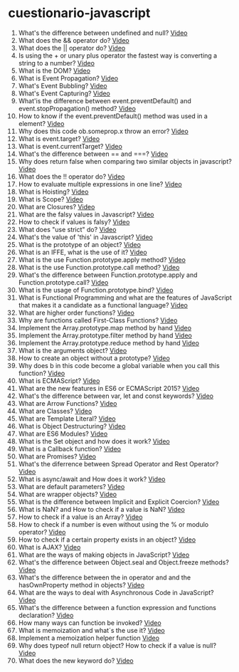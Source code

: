 # cuestionario-javascript

1. What's the difference between undefined and null? [Video](https://www.youtube.com/watch?v=xYea52oGVmM)
2. What does the && operator do? [Video](https://www.youtube.com/watch?v=uAdVUFUISMU)
3. What does the || operator do? [Video](https://www.youtube.com/watch?v=B40i5OlMX30)
4. Is using the + or unary plus operator the fastest way is converting a string to a number? [Video](https://youtu.be/s2Vsf55pKVk)
5. What is the DOM? [Video](https://youtu.be/B6y7QfsVGSQ)
6. What is Event Propagation? [Video](https://youtu.be/v-C5WJn2jhA)  
7. What's Event Bubbling? [Video](https://youtu.be/cwvoi9HfCyI)  
8. What's Event Capturing? [Video](https://youtu.be/ok6mXbov19E)  
9. What'is the difference between event.preventDefault() and event.stopPropagation() method? [Video](https://youtu.be/4iQK6ZCNKJA)  
10. How to know if the event.preventDefault() method was used in a element? [Video](https://youtu.be/8WmNtPn4JNg)  
11. Why does this code ob.someprop.x throw an error? [Video](https://youtu.be/l0ffRu_0VNQ)
12. What is event.target? [Video](https://youtu.be/BMXygfm6hfg)
13. What is event.currentTarget? [Video](https://youtu.be/i2nzEwnQtDw) 
14. What's the difference between == and ===? [Video](https://youtu.be/UGVgL25YoIk)
15. Why does return false when comparing two similar objects in javascript? [Video](https://youtu.be/TaaFbz8IjCU)
16. What does the !! operator do? [Video](https://youtu.be/gYU-Gw7-Pr8)
17. How to evaluate multiple expressions in one line? [Video](https://youtu.be/r8U0Dx_ZZwI)
18. What is Hoisting? [Video](https://youtu.be/8Hkmf4O6w1A)
19. What is Scope? [Video](https://youtu.be/TdHkkMe78OE)
20. What are Closures? [Video](https://youtu.be/2FLtkSLLBSs)
21. What are the falsy values in Javascript? [Video](https://youtu.be/-2LgEtJmnBY)
22. How to check if values is falsy? [Video](https://youtu.be/uNhe2SQ1tgg)
23. What does "use strict" do? [Video](https://youtu.be/k6SsmlTooL4)
24. What's the value of 'this' in Javascript? [Video](https://youtu.be/yS7hrIKcu5Y)
25. What is the prototype of an object? [Video](https://youtu.be/kFiWBzt9uS4)
26. What is an IFFE, what is the use of it? [Video](https://youtu.be/adf0AHDyFmQ)
27. What is the use Function.prototype.apply method? [Video](https://youtu.be/Dfdva9xy8Ow)
28. What is the use Function.prototype.call method? [Video](https://youtu.be/G2mf9uB3CAo)
29. What's the difference between Function.prototype.apply and Function.prototype.call? [Video](https://youtu.be/vW34OMypWMY)
30. What is the usage of Function.prototype.bind? [Video](https://youtu.be/wqLhzNUILbw)
31. What is Functional Programming and what are the features of JavaScript that makes it a candidate as a functional language? [Video](https://youtu.be/9HH8i0mtN7U)
32. What are higher order functions? [Video](https://youtu.be/zqBXX3atBiQ)
33. Why are functions called First-Class Functions? [Video](https://youtu.be/noEiaq5MF1o)
34. Implement the Array.prototype.map method by hand [Video](https://youtu.be/1TVgKgzHwaQ)
35. Implement the Array.prototype.filter method by hand [Video](https://youtu.be/9L0jBok8Mnw)
36. Implement the Array.prototype.reduce method by hand [Video](https://youtu.be/1mz3J_XMi0w)
37. What is the arguments object? [Video](https://youtu.be/j8owTx10ho4)
38. How to create an object without a prototype? [Video](https://youtu.be/omkFeINa_QY)
39. Why does b in this code become a global variable when you call this function? [Video](https://youtu.be/n52-U1mHarA)
40. What is ECMAScript? [Video](https://youtu.be/1m-7HYARg_Q)
41. What are the new features in ES6 or ECMAScript 2015? [Video](https://youtu.be/fJMPGdKIEX8)
42. What's the difference between var, let and const keywords? [Video](https://youtu.be/Lvv93bsG6ww)
43. What are Arrow Functions? [Video](https://youtu.be/o4sUvFCAKb0)
44. What are Classes? [Video](https://youtu.be/mZ9-mm-ykOY)
45. What are Template Literal? [Video](https://youtu.be/dVpdIek0pq0)
46. What is Object Destructuring? [Video](https://youtu.be/DLPphJmnwks)
47. What are ES6 Modules? [Video](https://youtu.be/AyyNnZVc9dU)
48. What is the Set object and how does it work? [Video](https://youtu.be/8E4_UWgsggg)
49. What is a Callback function? [Video](https://youtu.be/4JfJTfthhbo)
50. What are Promises? [Video](https://youtu.be/likRbYaTMbg)
51. What's the diferrence between Spread Operator and Rest Operator? [Video](https://youtu.be/5f1wZYelXNc)
52. What is async/await and How does it work? [Video](https://youtu.be/4x-n-pjBWyA)
53. What are default parameters? [Video](https://youtu.be/PNKL0rjJRfQ)
54. What are wrapper objects? [Video](https://youtu.be/mEJuO8tFO0s)
55. What is the difference between Implicit and Explicit Coercion? [Video](https://youtu.be/CU-uevLaMhs)
56. What is NaN? and How to check if a value is NaN? [Video](https://youtu.be/dSOk0ht_w9g)
57. How to check if a value is an Array? [Video](https://youtu.be/_lRtM6-UI-8)
58. How to check if a number is even without using the % or modulo operator? [Video](https://youtu.be/jlGQ28Yhzf4)
59. How to check if a certain property exists in an object? [Video](https://youtu.be/Fj5oAkvxXPs)
60. What is AJAX? [Video](https://youtu.be/paaFatXsClw)
61. What are the ways of making objects in JavaScript? [Video](https://youtu.be/Ok1-p8Yuia8)
62. What's the difference between Object.seal and Object.freeze methods? [Video](https://youtu.be/ImOR2srS1i4)
63. What's the difference between the in operator and and the hasOwnProperty method in objects? [Video](https://youtu.be/oNxE5soRrI8)
64. What are the ways to deal with Asynchronous Code in JavaScript? [Video](https://youtu.be/fSghNjBEO3M)
65. What's the difference between a function expression and functions declaration? [Video](https://youtu.be/tkLaUAqWthw)
66. How many ways can function be invoked? [Video](https://youtu.be/hcAUgEipIIo)
67. What is memoization and what´s the use it? [Video](https://youtu.be/BVxUJGFEiAY)
68. Implement a memoization helper function [Video](https://youtu.be/k5ItT0vNi7Y)
69. Why does typeof null return object? How to check if a value is null? [Video](https://youtu.be/nwyiq5R10Ac)
70. What does the new keyword do? [Video](https://youtu.be/HyYkDmrx4JI)

